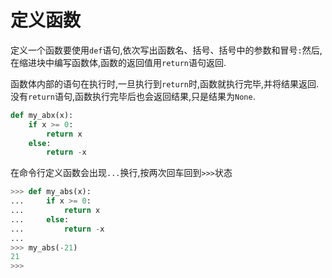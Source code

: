 # 定义函数

定义一个函数要使用`def`语句,依次写出函数名、括号、括号中的参数和冒号`:`然后,在缩进块中编写函数体,函数的返回值用`return`语句返回.

函数体内部的语句在执行时,一旦执行到`return`时,函数就执行完毕,并将结果返回.没有`return`语句,函数执行完毕后也会返回结果,只是结果为`None`.

```py
def my_abx(x):
    if x >= 0:
        return x
    else:
        return -x
```

在命令行定义函数会出现`...`换行,按两次回车回到`>>>`状态

```py
>>> def my_abs(x):
... 	if x >= 0:
... 		return x
... 	else:
... 		return -x
...
>>> my_abs(-21)
21
>>>
```



